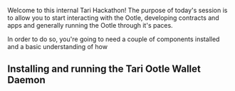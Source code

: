 Welcome to this internal Tari Hackathon! The purpose of today's session is to allow you to start interacting with the Ootle, developing contracts and apps and generally running the Ootle through it's paces.

In order to do so, you're going to need a couple of components installed and a basic understanding of how 




## Installing and running the Tari Ootle Wallet Daemon

